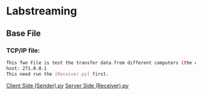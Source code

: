 # Labstreaming
## Base File
### TCP/IP file:
``` bash
This Two File is test the transfer data from different computers (the code in here is only  transferred data in locally )
host: 271.0.0.1
This need run the [Receiver.py] first. 
```
[Client Side (Sender).py](https://github.com/UASensorLab/Labstreaming/blob/main/Client%20Side%20(Sender).py)
[Server Side (Receiver).py]((https://github.com/UASensorLab/Labstreaming/blob/main/Server%20Side%20(Receiver).py)https://github.com/UASensorLab/Labstreaming/blob/main/Server%20Side%20(Receiver).py)
